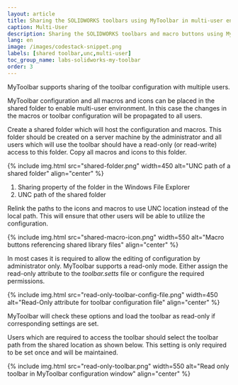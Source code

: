 ```yaml
---
layout: article
title: Sharing the SOLIDWORKS toolbars using MyToolbar in multi-user environment
caption: Multi-User
description: Sharing the SOLIDWORKS toolbars and macro buttons using MyToolbar with multiple users
lang: en
image: /images/codestack-snippet.png
labels: [shared toolbar,unc,multi-user]
toc_group_name: labs-solidworks-my-toolbar
order: 3
---
```

MyToolbar supports sharing of the toolbar configuration with multiple users.

MyToolbar configuration and all macros and icons can be placed in the shared folder to enable multi-user environment. In this case the changes in the macros or toolbar configuration will be propagated to all users.

Create a shared folder which will host the configuration and macros. This folder should be created on a server machine by the administrator and all users which will use the toolbar should have a read-only (or read-write) access to this folder. Copy all macros and icons to this folder.

{% include img.html src="shared-folder.png" width=450 alt="UNC path of a shared folder" align="center" %}

1. Sharing property of the folder in the Windows File Explorer
1. UNC path of the shared folder

Relink the paths to the icons and macros to use UNC location instead of the local path. This will ensure that other users will be able to utilize the configuration.

{% include img.html src="shared-macro-icon.png" width=550 alt="Macro buttons referencing shared library files" align="center" %}

In most cases it is required to allow the editing of configuration by administrator only. MyToolbar supports a read-only mode. Either assign the read-only attribute to the *toolbar.setts* file or configure the required permissions.

{% include img.html src="read-only-toolbar-config-file.png" width=450 alt="Read-Only attribute for toolbar configuration file" align="center" %}

MyToolbar will check these options and load the toolbar as read-only if corresponding settings are set.

Users which are required to access the toolbar should select the toolbar path from the shared location as shown below. This setting is only required to be set once and will be maintained.

{% include img.html src="read-only-toolbar.png" width=550 alt="Read only toolbar in MyToolbar configuration window" align="center" %}